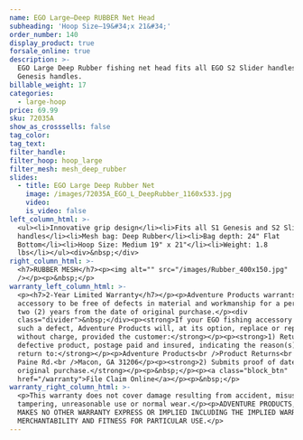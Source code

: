 ```yaml
---
name: EGO Large—Deep RUBBER Net Head
subheading: 'Hoop Size—19&#34;x 21&#34;'
order_number: 140
display_product: true
forsale_online: true
description: >-
  EGO Large Deep Rubber fishing net head fits all EGO S2 Slider handles and S1
  Genesis handles.
billable_weight: 17
categories:
  - large-hoop
price: 69.99
sku: 72035A
show_as_crosssells: false
tag_color:
tag_text:
filter_handle:
filter_hoop: hoop_large
filter_mesh: mesh_deep_rubber
slides:
  - title: EGO Large Deep Rubber Net
    image: /images/72035A_EGO_L_DeepRubber_1160x533.jpg
    video:
    is_video: false
left_column_html: >-
  <ul><li>Innovative grip design</li><li>Fits all S1 Genesis and S2 Slider
  handles</li><li>Mesh bag: Deep Rubber</li><li>Bag depth: 24" Flat
  Bottom</li><li>Hoop Size: Medium 19" x 21"</li><li>Weight: 1.8
  lbs</li></ul><div>&nbsp;</div>
right_column_html: >-
  <h7>RUBBER MESH</h7><p><img alt="" src="/images/Rubber_400x150.jpg"
  /></p><p>&nbsp;</p>
warranty_left_column_html: >-
  <p><h7>2-Year Limited Warranty</h7></p><p>Adventure Products warrants your EGO
  accessory to be free of defects in material and workmanship for a period of
  two (2) years from the date of original purchase.</p><div
  class="divider">&nbsp;</div><p><strong>If your EGO fishing accessory exhibits
  such a defect, Adventure Products will, at its option, replace or repair it
  without charge, provided the customer:</strong></p><p><strong>1) Returns the
  defective product, postage paid and insured, indicating the reason(s) for the
  return to:</strong></p><p>Adventure Products<br />Product Returns<br />889 Guy
  Paine Rd.<br />Macon, GA 31206</p><p><strong>2) Submits proof of date of
  original purchase.</strong></p><p>&nbsp;</p><p><a class="block_btn"
  href="/warranty">File Claim Online</a></p><p>&nbsp;</p>
warranty_right_column_html: >-
  <p>This warranty does not cover damage resulting from accident, misuse, abuse,
  tampering, unreasonable use or normal wear.</p><p>ADVENTURE PRODUCTS, INC.
  MAKES NO OTHER WARRANTY EXPRESS OR IMPLIED INCLUDING THE IMPLIED WARRANTIES OF
  MERCHANTABILITY AND FITNESS FOR PARTICULAR USE.</p>
---
```

